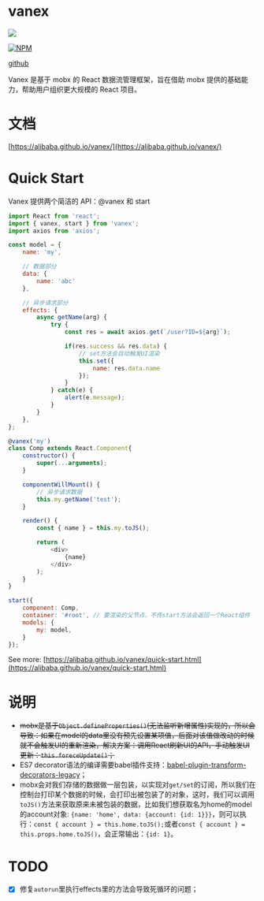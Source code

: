 # vanex
[![](https://img.shields.io/npm/dm/vanex.svg)](https://www.npmjs.com/package/vanex)

[![NPM](https://nodei.co/npm/vanex.png)](https://npmjs.org/package/vanex)  

[github](https://github.com/alibaba/vanex)

Vanex 是基于 mobx 的 React 数据流管理框架，旨在借助 mobx 提供的基础能力，帮助用户组织更大规模的 React 项目。

# 文档

[https://alibaba.github.io/vanex/](https://alibaba.github.io/vanex/)

# Quick Start

Vanex 提供两个简洁的 API：@vanex 和 start

```js
import React from 'react';
import { vanex, start } from 'vanex';
import axios from 'axios';

const model = {
    name: 'my',

    // 数据部分
    data: {
        name: 'abc'
    },

    // 异步请求部分
    effects: {
        async getName(arg) {
            try {
                const res = await axios.get(`/user?ID=${arg}`);

                if(res.success && res.data) {
                    // set方法会自动触发UI渲染
                    this.set({
                        name: res.data.name
                    });
                }
            } catch(e) {
                alert(e.message);
            }
        }
    },
};

@vanex('my')
class Comp extends React.Component{
    constructor() {
        super(...arguments);
    }

    componentWillMount() {
        // 异步请求数据
        this.my.getName('test');
    }

    render() {
        const { name } = this.my.toJS();

        return (
            <div>
                {name}
            </div>
        );
    }
}

start({
    component: Comp,
    container: '#root', // 要渲染的父节点，不传start方法会返回一个React组件
    models: {
        my: model,
    }
});
```

See more: [https://alibaba.github.io/vanex/quick-start.html](https://alibaba.github.io/vanex/quick-start.html)

# 说明

- ~~mobx是基于`Object.defineProperties()`(无法监听新增属性)实现的，所以会导致：如果在model的data里没有预先设置某项值，后面对该值做改动的时候就不会触发UI的重新渲染，解决方案：调用React刷新UI的API，手动触发UI更新：`this.foreceUpdate()`；~~
- ES7 decorator语法的编译需要babel插件支持：[babel-plugin-transform-decorators-legacy](https://www.npmjs.com/package/babel-plugin-transform-decorators-legacy)；
- mobx会对我们存储的数据做一层包装，以实现对`get/set`的订阅，所以我们在控制台打印某个数据的时候，会打印出被包装了的对象，这时，我们可以调用`toJS()`方法来获取原来未被包装的数据，比如我们想获取名为home的model的account对象: `{name: 'home', data: {account: {id: 1}}}`，则可以执行：`const { account } = this.home.toJS();`或者`const { account } = this.props.home.toJS()`，会正常输出：`{id: 1}`。

# TODO

- [x] 修复`autorun`里执行effects里的方法会导致死循环的问题；